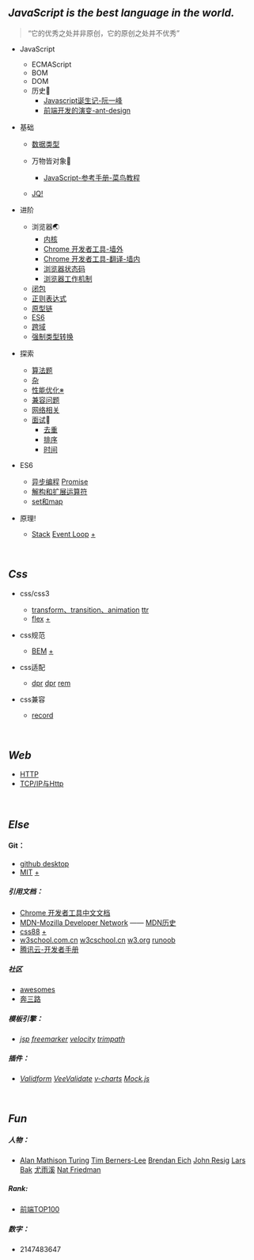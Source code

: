 ## *JavaScript is the best language in the world.*
>“它的优秀之处并非原创，它的原创之处并不优秀”
* JavaScript
   * ECMAScript
   * BOM
   * DOM
   * 历史🏯
     * [Javascript诞生记-阮一峰](http://www.ruanyifeng.com/blog/2011/06/birth_of_javascript.html)
     * [前端开发的演变-ant-design](https://www.yuque.com/ant-design/course/sc1lvc)

* 基础
   * [数据类型](https://github.com/TUARAN/tarsJs/blob/master/%E5%9F%BA%E7%A1%80/%E6%95%B0%E6%8D%AE%E7%B1%BB%E5%9E%8B.md)
   * 万物皆对象🐘 
      * [JavaScript-参考手册-菜鸟教程](http://www.runoob.com/jsref/jsref-tutorial.html)
     
      
    * [JQ!](https://github.com/TUARAN/tarsJs/blob/master/%E5%9F%BA%E7%A1%80/JQ!.md)

* 进阶
   * 浏览器🌏
      * [内核](https://github.com/TUARAN/tarsJs/blob/master/%E8%BF%9B%E9%98%B6/%E6%B5%8F%E8%A7%88%E5%99%A8/%E5%86%85%E6%A0%B8.md)
      * [Chrome 开发者工具-墙外](https://developers.google.cn/web/tools/chrome-devtools/)
      * [Chrome 开发者工具-翻译-墙内](https://www.css88.com/doc/chrome-devtools/)
      * [浏览器状态码](https://www.cnblogs.com/xiaowenwu/p/5519697.html)
      * [浏览器工作机制](https://www.cnblogs.com/jzxx/p/6098846.html)
   * [闭包](https://github.com/TUARAN/tarsJs/blob/master/%E8%BF%9B%E9%98%B6/%E9%97%AD%E5%8C%85.md)
   * [正则表达式](https://github.com/TUARAN/tarsJs/blob/master/%E8%BF%9B%E9%98%B6/%E6%AD%A3%E5%88%99%E8%A1%A8%E8%BE%BE%E5%BC%8F.md)
   * [原型链](https://github.com/TUARAN/tarsJs/blob/master/%E8%BF%9B%E9%98%B6/%E5%8E%9F%E5%9E%8B%E9%93%BE.md)
   * [ES6](https://github.com/TUARAN/tarsJs/blob/master/%E8%BF%9B%E9%98%B6/ES6.md)
   * [跨域](https://github.com/TUARAN/tarsJs/blob/master/%E8%BF%9B%E9%98%B6/%E8%B7%A8%E5%9F%9F.md)
   * [强制类型转换](https://github.com/TUARAN/tarsJs/blob/master/%E8%BF%9B%E9%98%B6/%E5%BC%BA%E5%88%B6%E7%B1%BB%E5%9E%8B%E8%BD%AC%E6%8D%A2.md)

* 探索
   * [算法题](https://github.com/TUARAN/tarsJs/blob/master/%E6%8E%A2%E7%B4%A2/%E7%AE%97%E6%B3%95%E9%A2%98.md)
   * [杂](https://github.com/TUARAN/tarsJs/blob/master/%E6%8E%A2%E7%B4%A2/%E7%BB%8F%E5%85%B8%E9%97%AE%E9%A2%98.md)
   * [性能优化※](https://github.com/TUARAN/tarsJs/blob/master/%E6%8E%A2%E7%B4%A2/%E6%80%A7%E8%83%BD%E4%BC%98%E5%8C%96.md)
   * [兼容问题](https://github.com/TUARAN/tarsJs/blob/master/%E6%8E%A2%E7%B4%A2/%E5%85%BC%E5%AE%B9%E9%97%AE%E9%A2%98.md)
   * [网络相关](https://github.com/TUARAN/tarsJs/blob/master/%E6%8E%A2%E7%B4%A2/%E7%BD%91%E7%BB%9C%E7%9B%B8%E5%85%B3.md)
   * [面试](https://github.com/TUARAN/tarsJs/blob/master/%E6%8E%A2%E7%B4%A2/%E9%9D%A2%E8%AF%95.md)🍜
      * [去重](https://github.com/TUARAN/tarsJs/blob/master/%E6%8E%A2%E7%B4%A2/interview/%E5%8E%BB%E9%87%8D.md)
      * [排序]()
      * [时间]()
* ES6
  * [异步编程](https://blog.csdn.net/ivana_zyf/article/details/79201398) [Promise](https://www.cnblogs.com/dengyulinBlog/p/6180223.html)
  * [解构和扩展运算符](http://www.cnblogs.com/chrischjh/p/4848934.html)
  * [set和map](http://es6.ruanyifeng.com/#docs/set-map)
  
* 原理!
  * [Stack](http://www.ruanyifeng.com/blog/2013/11/stack.html) [Event Loop](https://segmentfault.com/a/1190000012806637) [+](http://www.ruanyifeng.com/blog/2013/11/stack.html)
<br>

## *Css* 
* css/css3
  * [transform、transition、animation](https://www.jianshu.com/p/0e0e1903b80d) [ttr](https://github.com/TUARAN/tarsJs/blob/master/css/ttr.md)
  * [flex](https://caniuse.com/#search=flex) [+](https://www.runoob.com/w3cnote/flex-grammar.html)
* css规范
  * [BEM](https://www.w3cplus.com/css/bem-definitions.html) [+](https://segmentfault.com/a/1190000000391762) 
  
* css适配
  * [dpr](https://www.cnblogs.com/mtl-key/p/7126634.html) [dpr](https://www.cnblogs.com/liujn0829/p/7909218.html) [rem](https://blog.csdn.net/honeymao/article/details/76795089) 
  
* css兼容
  * [record](https://github.com/TUARAN/tarsJs/blob/master/css/record.md)
<br>

## *Web*
* [HTTP](http://www.runoob.com/http/http-tutorial.html)
* [TCP/IP与Http](https://www.cnblogs.com/xianlei/p/tcpip_http.html)
<br>

## *Else*
#### Git：
* [github desktop](https://github.com/TUARAN/tarsJs/blob/master/git/git.md)
* [MIT](https://blog.csdn.net/qq_35246620/article/details/77647234) [+](https://www.cnblogs.com/newcaoguo/p/7103249.html)
##### 引用文档：
* [Chrome 开发者工具中文文档](http://www.css88.com/doc/chrome-devtools/)
* [MDN-Mozilla Developer Network](https://developer.mozilla.org/zh-CN/) —— [MDN历史](https://www.jianshu.com/p/f1d3be17f0c6)
* [css88](http://www.css88.com) [+](https://github.com/TUARAN/tarsJs/blob/master/plus/css88%2B.md)
* [w3school.com.cn](http://www.w3school.com.cn/jsref/index.asp) [w3cschool.cn](https://www.w3cschool.cn) [w3.org](https://www.w3.org) [runoob](http://www.runoob.com)
* [腾讯云-开发者手册](https://cloud.tencent.com/developer/devdocs)
##### 社区
* [awesomes](https://www.awesomes.cn) 
* [奔三路](http://www.bslxx.com)
##### 模板引擎：
* *[jsp](https://baike.baidu.com/item/JSP/141543?fr=aladdin)*
*[freemarker](http://freemarker.foofun.cn)*
*[velocity](https://www.cnblogs.com/avivaye/p/4418878.html)*
*[trimpath](http://bbs.chinaunix.net/thread-735901-1-1.html)*
##### 插件：
* *[Validform](http://validform.rjboy.cn/document.html)* *[VeeValidate](https://blog.csdn.net/docallen/article/details/73650179)*
*[v-charts](https://v-charts.js.org/#/)* *[Mock.js](http://mockjs.com)*

<br>

## *Fun*
##### 人物：
* [Alan Mathison Turing](https://baike.baidu.com/item/艾伦·麦席森·图灵/3940576?fromtitle=图灵&fromid=121208&fr=aladdin)
[Tim Berners-Lee](https://baike.baidu.com/item/蒂姆·伯纳斯·李?fromtitle=Tim+Berners-Lee&fromid=1836386)
[Brendan Eich](https://baike.baidu.com/item/Brendan%20Eich)
[John Resig](https://baike.baidu.com/item/John%20Resig/6336344?fr=aladdin)
[Lars Bak](https://baike.baidu.com/item/拉斯·巴克/4489230?fr=aladdin)
[尤雨溪](https://baike.baidu.com/item/尤雨溪/2281470?fr=aladdin)
[Nat Friedman](https://en.wikipedia.org/wiki/Nat_Friedman)
##### Rank:
* [前端TOP100](https://www.awesomes.cn/rank/?sort=hot)
##### 数字：
* 2147483647
